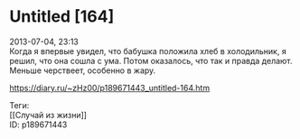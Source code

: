 Untitled [164]
===============

   
 2013-07-04, 23:13   
  Когда я впервые увидел, что бабушка положила хлеб в холодильник, я решил, что она сошла с ума. Потом оказалось, что так и правда делают. Меньше черствеет, особенно в жару.   
    
 <https://diary.ru/~zHz00/p189671443_untitled-164.htm>   
   
 Теги:   
 [[Случай из жизни]]   
 ID: p189671443